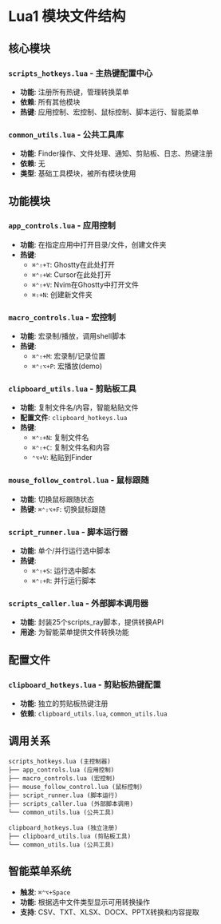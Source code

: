 # Lua1 模块文件结构

## 核心模块

### `scripts_hotkeys.lua` - 主热键配置中心
- **功能**: 注册所有热键，管理转换菜单
- **依赖**: 所有其他模块
- **热键**: 应用控制、宏控制、鼠标控制、脚本运行、智能菜单

### `common_utils.lua` - 公共工具库
- **功能**: Finder操作、文件处理、通知、剪贴板、日志、热键注册
- **依赖**: 无
- **类型**: 基础工具模块，被所有模块使用

## 功能模块

### `app_controls.lua` - 应用控制
- **功能**: 在指定应用中打开目录/文件，创建文件夹
- **热键**: 
  - `⌘⌃⇧+T`: Ghostty在此处打开
  - `⌘⌃⇧+W`: Cursor在此处打开  
  - `⌘⌃⇧+V`: Nvim在Ghostty中打开文件
  - `⌘⇧+N`: 创建新文件夹

### `macro_controls.lua` - 宏控制
- **功能**: 宏录制/播放，调用shell脚本
- **热键**:
  - `⌘⌃⇧+M`: 宏录制/记录位置
  - `⌘⌃⇧⌥+P`: 宏播放(demo)

### `clipboard_utils.lua` - 剪贴板工具
- **功能**: 复制文件名/内容，智能粘贴文件
- **配置文件**: `clipboard_hotkeys.lua`
- **热键**:
  - `⌘⌃⇧+N`: 复制文件名
  - `⌘⌃⇧+C`: 复制文件名和内容
  - `⌃⌥+V`: 粘贴到Finder

### `mouse_follow_control.lua` - 鼠标跟随
- **功能**: 切换鼠标跟随状态
- **热键**: `⌘⌃⇧⌥+F`: 切换鼠标跟随

### `script_runner.lua` - 脚本运行器
- **功能**: 单个/并行运行选中脚本
- **热键**:
  - `⌘⌃⇧+S`: 运行选中脚本
  - `⌘⌃⇧+R`: 并行运行脚本

### `scripts_caller.lua` - 外部脚本调用器
- **功能**: 封装25个scripts_ray脚本，提供转换API
- **用途**: 为智能菜单提供文件转换功能

## 配置文件

### `clipboard_hotkeys.lua` - 剪贴板热键配置
- **功能**: 独立的剪贴板热键注册
- **依赖**: `clipboard_utils.lua`, `common_utils.lua`

## 调用关系

```
scripts_hotkeys.lua (主控制器)
├── app_controls.lua (应用控制)
├── macro_controls.lua (宏控制) 
├── mouse_follow_control.lua (鼠标控制)
├── script_runner.lua (脚本运行)
├── scripts_caller.lua (外部脚本调用)
└── common_utils.lua (公共工具)

clipboard_hotkeys.lua (独立注册)
├── clipboard_utils.lua (剪贴板工具)
└── common_utils.lua (公共工具)
```

## 智能菜单系统

- **触发**: `⌘⌃⌥+Space`
- **功能**: 根据选中文件类型显示可用转换操作
- **支持**: CSV、TXT、XLSX、DOCX、PPTX转换和内容提取 